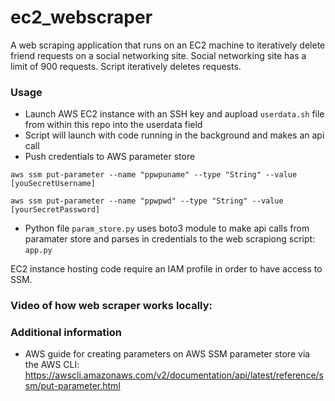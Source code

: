 # ec2_webscraper
A web scraping application that runs on an EC2 machine to iteratively delete friend requests on a social networking site.
Social networking site has a limit of 900 requests. Script iteratively deletes requests. 


### Usage

* Launch AWS EC2 instance with an SSH key and aupload `userdata.sh` file from within this repo into the userdata field
* Script will launch with code running in the background and makes an api call
* Push credentials to AWS parameter store

`aws ssm put-parameter --name "ppwpuname" --type "String" --value [youSecretUsername]`

`aws ssm put-parameter --name "ppwpwd" --type "String" --value [yourSecretPassword]`

* Python file `param_store.py` uses boto3 module to make api calls from paramater store and parses in credentials to the web scrapiong script: `app.py`

EC2 instance hosting code require an IAM profile in order to have access to SSM.

### Video of how web scraper works locally:



### Additional information 

* AWS guide for creating parameters on AWS SSM parameter store via the AWS CLI: https://awscli.amazonaws.com/v2/documentation/api/latest/reference/ssm/put-parameter.html


